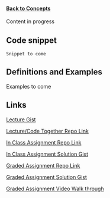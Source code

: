 #### [Back to Concepts](README.md)

Content in progress

## Code snippet 
```
Snippet to come
```

## Definitions and Examples
Examples to come

## Links

[Lecture Gist](https://gist.github.com/autumn-ragland/6a130d1f274afa45fe41aa582218f2c4#file-lecture-md)

[Lecture/Code Together Repo Link](#)

[In Class Assignment Repo Link](#)

[In Class Assignment Solution Gist](#)

[Graded Assignment Repo Link](#)

[Graded Assignment Solution Gist](#)

[Graded Assignment Video Walk through](#)